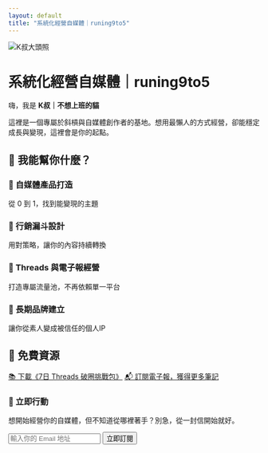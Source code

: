 ```yaml
---
layout: default
title: "系統化經營自媒體｜runing9to5"
---
```


<div class="card-section fade-in-up">
  <img src="{{ '/assets/images/me.jpeg' | relative_url }}" alt="K叔大頭照" class="about-img">
  <h1>系統化經營自媒體｜runing9to5</h1>
  <p>嗨，我是 <strong>K叔｜不想上班的貓</strong></p>
  <p>這裡是一個專屬於斜槓與自媒體創作者的基地。想用最懶人的方式經營，卻能穩定成長與變現，這裡會是你的起點。</p>
</div>

<div class="card-section fade-in-up">
  <h2>🎯 我能幫你什麼？</h2>
  <div class="card-grid">
    <div class="card">
      <h3>📌 自媒體產品打造</h3>
      <p>從 0 到 1，找到能變現的主題</p>
    </div>
    <div class="card">
      <h3>📌 行銷漏斗設計</h3>
      <p>用對策略，讓你的內容持續轉換</p>
    </div>
    <div class="card">
      <h3>📌 Threads 與電子報經營</h3>
      <p>打造專屬流量池，不再依賴單一平台</p>
    </div>
    <div class="card">
      <h3>📌 長期品牌建立</h3>
      <p>讓你從素人變成被信任的個人IP</p>
    </div>
  </div>
</div>

<div class="card-section fade-in-up">
  <h2>🎁 免費資源</h2>
  <div class="btn-grid">
    <a href="/resources/" class="btn">📚 下載《7日 Threads 破圈挑戰包》</a>
    <a href="#newsletter" class="btn btn-outline">📬 訂閱電子報，獲得更多筆記</a>
  </div>
</div>

<div class="newsletter-box fade-in-up" id="newsletter">
  <h3>🚀 立即行動</h3>
  <p>想開始經營你的自媒體，但不知道從哪裡著手？別急，從一封信開始就好。</p>
  <div class="newsletter-form">
    <input type="email" placeholder="輸入你的 Email 地址" required>
    <button type="submit">立即訂閱</button>
  </div>
</div>
